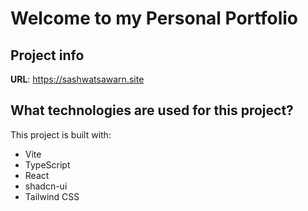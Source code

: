 # Welcome to my Personal Portfolio

## Project info

**URL**: https://sashwatsawarn.site


## What technologies are used for this project?

This project is built with:

- Vite
- TypeScript
- React
- shadcn-ui
- Tailwind CSS
